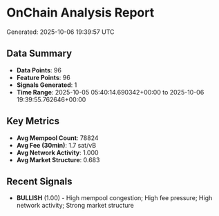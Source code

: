 # OnChain Analysis Report
Generated: 2025-10-06 19:39:57 UTC

## Data Summary
- **Data Points**: 96
- **Feature Points**: 96
- **Signals Generated**: 1
- **Time Range**: 2025-10-05 05:40:14.690342+00:00 to 2025-10-06 19:39:55.762646+00:00

## Key Metrics
- **Avg Mempool Count**: 78824
- **Avg Fee (30min)**: 1.7 sat/vB
- **Avg Network Activity**: 1.000
- **Avg Market Structure**: 0.683

## Recent Signals
- **BULLISH** (1.00) - High mempool congestion; High fee pressure; High network activity; Strong market structure
